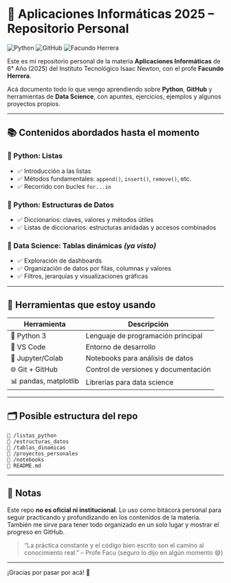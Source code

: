 
# 🧠 Aplicaciones Informáticas 2025 – Repositorio Personal

![Python](https://img.shields.io/badge/Python-3.11-blue?logo=python&logoColor=white)
![GitHub](https://img.shields.io/badge/GitHub-PersonalRepo-black?logo=github)
![Facundo Herrera](https://img.shields.io/badge/Profe-Facundo%20Herrera-green)

Este es mi repositorio personal de la materia **Aplicaciones Informáticas** de 6° Año (2025) del Instituto Tecnológico Isaac Newton, con el profe **Facundo Herrera**.

Acá documento todo lo que vengo aprendiendo sobre **Python**, **GitHub** y herramientas de **Data Science**, con apuntes, ejercicios, ejemplos y algunos proyectos propios.

---

## 📚 Contenidos abordados hasta el momento

### 🔹 Python: Listas
- ✅ Introducción a las listas
- ✅ Métodos fundamentales: `append()`, `insert()`, `remove()`, etc.
- ✅ Recorrido con bucles `for...in`

### 🔹 Python: Estructuras de Datos
- ✅ Diccionarios: claves, valores y métodos útiles
- ✅ Listas de diccionarios: estructuras anidadas y accesos combinados

### 🔹 Data Science: Tablas dinámicas *(ya visto)*
- ✅ Exploración de dashboards
- ✅ Organización de datos por filas, columnas y valores
- ✅ Filtros, jerarquías y visualizaciones gráficas

---

## 🧰 Herramientas que estoy usando

| Herramienta       | Descripción                            |
|-------------------|----------------------------------------|
| 🐍 Python 3        | Lenguaje de programación principal     |
| 🧠 VS Code         | Entorno de desarrollo                  |
| 📓 Jupyter/Colab   | Notebooks para análisis de datos       |
| 🌐 Git + GitHub    | Control de versiones y documentación   |
| 📊 pandas, matplotlib | Librerías para data science         |

---

## 🗂️ Posible estructura del repo

```
📁 /listas_python
📁 /estructuras_datos
📁 /tablas_dinamicas
📁 /proyectos_personales
📁 /notebooks
📄 README.md
```

---

## 📝 Notas

Este repo **no es oficial ni institucional**. Lo uso como bitácora personal para seguir practicando y profundizando en los contenidos de la materia. También me sirve para tener todo organizado en un solo lugar y mostrar el progreso en GitHub.

> “La práctica constante y el código bien escrito son el camino al conocimiento real.” – Profe Facu (seguro lo dijo en algún momento 😄)

---

¡Gracias por pasar por acá! 🚀

